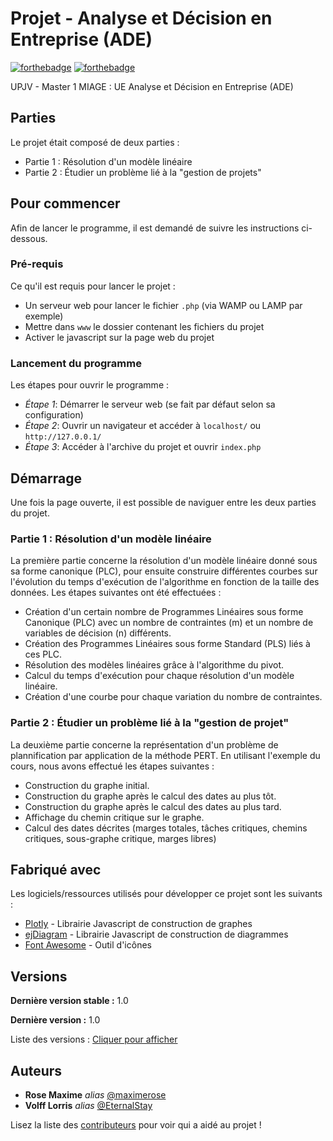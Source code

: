 # Projet - Analyse et Décision en Entreprise (ADE)

[![forthebadge](https://forthebadge.com/images/badges/built-with-love.svg)](https://forthebadge.com) [![forthebadge](https://forthebadge.com/images/badges/made-with-javascript.svg)](https://forthebadge.com)

UPJV - Master 1 MIAGE : UE Analyse et Décision en Entreprise (ADE)

## Parties

Le projet était composé de deux parties :  

- Partie 1 : Résolution d'un modèle linéaire
- Partie 2 : Étudier un problème lié à la "gestion de projets"

## Pour commencer

Afin de lancer le programme, il est demandé de suivre les instructions ci-dessous.

### Pré-requis

Ce qu'il est requis pour lancer le projet : 

- Un serveur web pour lancer le fichier ``.php`` (via WAMP ou LAMP par exemple)
- Mettre dans ``www`` le dossier contenant les fichiers du projet
- Activer le javascript sur la page web du projet

### Lancement du programme

Les étapes pour ouvrir le programme : 

- _Étape 1_: Démarrer le serveur web (se fait par défaut selon sa configuration)
- _Étape 2_: Ouvrir un navigateur et accéder à ``localhost/`` ou ``http://127.0.0.1/``
- _Étape 3_: Accéder à l'archive du projet et ouvrir ``index.php``

## Démarrage

Une fois la page ouverte, il est possible de naviguer entre les deux parties du projet.

### Partie 1 : Résolution d'un modèle linéaire

La première partie concerne la résolution d'un modèle linéaire donné sous sa forme canonique (PLC), pour ensuite construire différentes courbes sur l'évolution du temps d'exécution de l'algorithme en fonction de la taille des données. Les étapes suivantes ont été effectuées : 

- Création d'un certain nombre de Programmes Linéaires sous forme Canonique (PLC) avec un nombre de contraintes (m) et un nombre de variables de décision (n) différents.
- Création des Programmes Linéaires sous forme Standard (PLS) liés à ces PLC.
- Résolution des modèles linéaires grâce à l'algorithme du pivot.
- Calcul du temps d'exécution pour chaque résolution d'un modèle linéaire.
- Création d'une courbe pour chaque variation du nombre de contraintes.

### Partie 2 : Étudier un problème lié à la "gestion de projet"

La deuxième partie concerne la représentation d'un problème de plannification par application de la méthode PERT. En utilisant l'exemple du cours, nous avons effectué les étapes suivantes : 

- Construction du graphe initial.
- Construction du graphe après le calcul des dates au plus tôt.
- Construction du graphe après le calcul des dates au plus tard.
- Affichage du chemin critique sur le graphe.
- Calcul des dates décrites (marges totales, tâches critiques, chemins critiques, sous-graphe critique, marges libres)

## Fabriqué avec

Les logiciels/ressources utilisés pour développer ce projet sont les suivants : 

* [Plotly](https://plot.ly/javascript/) - Librairie Javascript de construction de graphes
* [ejDiagram](https://help.syncfusion.com/api/js/ejdiagram) - Librairie Javascript de construction de diagrammes
* [Font Awesome](https://fontawesome.com/) - Outil d'icônes

## Versions

**Dernière version stable :** 1.0

**Dernière version :** 1.0

Liste des versions : [Cliquer pour afficher](https://github.com/EternalStay/ADE/tags)

## Auteurs
* **Rose Maxime** _alias_ [@maximerose](https://github.com/maximerose)
* **Volff Lorris** _alias_ [@EternalStay](https://github.com/EternalStay)

Lisez la liste des [contributeurs](https://github.com/EternalStay/ADE/contributors) pour voir qui a aidé au projet !
